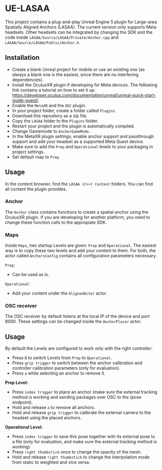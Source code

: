 
# UE-LASAA
This project contains a plug-and-play Unreal Engine 5 plugin for Large-area Spatially Aligned Anchors (LASAA). 
The current version only supports Meta headsets. Other headsets can be integrated by changing the SDK and the code inside `LASAA/Source/LASAA/Private/Anchor.cpp` and `LASAA/Source/LASAA/Public/Anchor.h`.

## Installation

- Create a blank Unreal project for mobile or use an existing one (as always a blank one is the easiest, since there are no interfering dependencies). 
- Install the OculusXR plugin if developing for Meta devices. The following link contains a tutorial on how to set it up: https://developer.oculus.com/documentation/unreal/unreal-quick-start-guide-quest/.
- Enable the `MetaXR` and the `OSC` plugin.
- In your project folder, create a folder called `Plugins` 
- Download this repository as a zip file.
- Copy the `LASAA` folder to the `Plugins` folder.
- Restart your project and the plugin is automatically compiled. 
- Change Gamemode to `AnchorGameMode`.
- In the MetaXR plugin settings, enable anchor support and passthrough support and add your headset as a supported Meta Quest device. 
- Make sure to add the `Prep` and `Operational` levels to your packaging in project settings. 
- Set default map to `Prep`.

## Usage
In the content browser, find the `LASAA (C++) Content` folders. You can find all content the plugin provides. 

### Anchor
The `Anchor` class contains functions to create a spatial anchor using the OculusXR plugin. If you are developing for another platform, you need to change these function calls to the appropiate SDK.

### Maps
Inside `Maps`, two startup Levels are given: `Prep` and `Operational`. The easiest way is to copy these two levels and add your content to them. For both, the actor called `AnchorsConfig` contains all configuration parameters necessary. 

`Prep`:
- Can be used as is. 

`Operational`:
- Add your content under the `AlignedActor` actor. 

### OSC receiver
The OSC receiver by default listens at the local IP of the device and port 8000. These settings can be changed inside the `AnchorPlacer` actor.

## Usage
By default the Levels are configured to work only with the right controller:
- Press `B` to switch Levels from `Prep` to `Operational`.
- Press `grip trigger` to switch between the anchor calibration and controller calibration parameters (only for evaluation).
- Press `a` while selecting an anchor to remove it.


**Prep Level:**
- Press `index trigger` to place an anchor (make sure the external tracking method is working and sending packages over OSC to the /pose endpoint).
- Hold and release `a` to remove all anchors.
- Hold and release `grip trigger` to calibrate the external camera to the headset using the placed anchors.

**Operational Level:**
- Press `index trigger` to save this pose together with its external pose to a file (only for evaluation, and make sure the external tracking method is working)
- Press `right thumbstick` once to change the opacity of the mesh.
- Hold and release `right thumbstick` to change the interpolation mode from static to weighted and vice versa.



